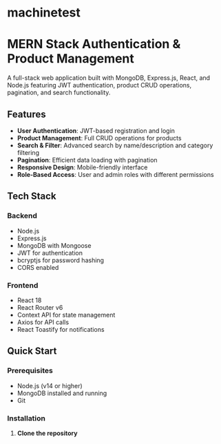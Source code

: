 <!-- @format -->

# machinetest

# MERN Stack Authentication & Product Management

A full-stack web application built with MongoDB, Express.js, React, and Node.js featuring JWT authentication, product CRUD operations, pagination, and search functionality.

## Features

- **User Authentication**: JWT-based registration and login
- **Product Management**: Full CRUD operations for products
- **Search & Filter**: Advanced search by name/description and category filtering
- **Pagination**: Efficient data loading with pagination
- **Responsive Design**: Mobile-friendly interface
- **Role-Based Access**: User and admin roles with different permissions

## Tech Stack

### Backend

- Node.js
- Express.js
- MongoDB with Mongoose
- JWT for authentication
- bcryptjs for password hashing
- CORS enabled

### Frontend

- React 18
- React Router v6
- Context API for state management
- Axios for API calls
- React Toastify for notifications

## Quick Start

### Prerequisites

- Node.js (v14 or higher)
- MongoDB installed and running
- Git

### Installation

1. **Clone the repository**
